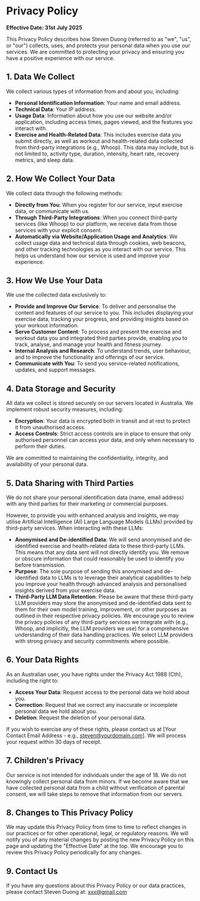 # Privacy Policy

**Effective Date: 31st July 2025**

This Privacy Policy describes how Steven Duong (referred to as "we", "us", or "our") collects, uses, and protects your personal data when you use our services. We are committed to protecting your privacy and ensuring you have a positive experience with our service.

## 1. Data We Collect

We collect various types of information from and about you, including:

- **Personal Identification Information**: Your name and email address.
- **Technical Data**: Your IP address.
- **Usage Data**: Information about how you use our website and/or application, including access times, pages viewed, and the features you interact with.
- **Exercise and Health-Related Data**: This includes exercise data you submit directly, as well as workout and health-related data collected from third-party integrations (e.g., Whoop). This data may include, but is not limited to, activity type, duration, intensity, heart rate, recovery metrics, and sleep data.

## 2. How We Collect Your Data

We collect data through the following methods:

- **Directly from You**: When you register for our service, input exercise data, or communicate with us.
- **Through Third-Party Integrations**: When you connect third-party services (like Whoop) to our platform, we receive data from those services with your explicit consent.
- **Automatically via Website/Application Usage and Analytics**: We collect usage data and technical data through cookies, web beacons, and other tracking technologies as you interact with our service. This helps us understand how our service is used and improve your experience.

## 3. How We Use Your Data

We use the collected data exclusively to:

- **Provide and Improve Our Service**: To deliver and personalise the content and features of our service to you. This includes displaying your exercise data, tracking your progress, and providing insights based on your workout information.
- **Serve Customer Content**: To process and present the exercise and workout data you and integrated third parties provide, enabling you to track, analyse, and manage your health and fitness journey.
- **Internal Analysis and Research**: To understand trends, user behaviour, and to improve the functionality and offerings of our service.
- **Communicate with You**: To send you service-related notifications, updates, and support messages.

## 4. Data Storage and Security

All data we collect is stored securely on our servers located in Australia. We implement robust security measures, including:

- **Encryption**: Your data is encrypted both in transit and at rest to protect it from unauthorised access.
- **Access Controls**: Strict access controls are in place to ensure that only authorised personnel can access your data, and only when necessary to perform their duties.

We are committed to maintaining the confidentiality, integrity, and availability of your personal data.

## 5. Data Sharing with Third Parties

We do not share your personal identification data (name, email address) with any third parties for their marketing or commercial purposes.

However, to provide you with enhanced analysis and insights, we may utilise Artificial Intelligence (AI) Large Language Models (LLMs) provided by third-party services. When interacting with these LLMs:

- **Anonymised and De-identified Data**: We will send anonymised and de-identified exercise and health-related data to these third-party LLMs. This means that any data sent will not directly identify you. We remove or obscure information that could reasonably be used to identify you before transmission.
- **Purpose**: The sole purpose of sending this anonymised and de-identified data to LLMs is to leverage their analytical capabilities to help you improve your health through advanced analysis and personalised insights derived from your exercise data.
- **Third-Party LLM Data Retention**: Please be aware that these third-party LLM providers may store the anonymised and de-identified data sent to them for their own model training, improvement, or other purposes as outlined in their respective privacy policies. We encourage you to review the privacy policies of any third-party services we integrate with (e.g., Whoop, and implicitly, the LLM providers we use) for a comprehensive understanding of their data handling practices. We select LLM providers with strong privacy and security commitments where possible.

## 6. Your Data Rights

As an Australian user, you have rights under the Privacy Act 1988 (Cth), including the right to:

- **Access Your Data**: Request access to the personal data we hold about you.
- **Correction**: Request that we correct any inaccurate or incomplete personal data we hold about you.
- **Deletion**: Request the deletion of your personal data.

If you wish to exercise any of these rights, please contact us at [Your Contact Email Address - e.g., steven@yourdomain.com]. We will process your request within 30 days of receipt.

## 7. Children's Privacy

Our service is not intended for individuals under the age of 18. We do not knowingly collect personal data from minors. If we become aware that we have collected personal data from a child without verification of parental consent, we will take steps to remove that information from our servers.

## 8. Changes to This Privacy Policy

We may update this Privacy Policy from time to time to reflect changes in our practices or for other operational, legal, or regulatory reasons. We will notify you of any material changes by posting the new Privacy Policy on this page and updating the "Effective Date" at the top. We encourage you to review this Privacy Policy periodically for any changes.

## 9. Contact Us

If you have any questions about this Privacy Policy or our data practices, please contact Steven Duong at: xxx@gmail.com
